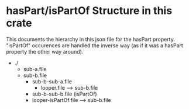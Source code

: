 # hasPart/isPartOf Structure in this crate

This documents the hierarchy in this json file for the hasPart property.
"isPartOf" occurences are handled the inverse way (as if it was a hasPart property the other way around).

- ./
  - sub-a.file
  - sub-b.file
    - sub-b-sub-a.file
      - looper.file --> sub-b.file  
    - sub-b-sub-b.file (isPartOf)
    - looper-isPartOf.file --> sub-b.file
